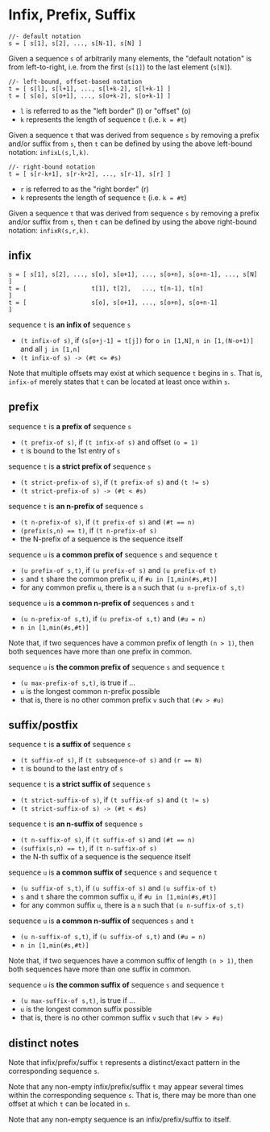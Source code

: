 
<!-- ======================================================================= -->
# Infix, Prefix, Suffix

```
//- default notation
s = [ s[1], s[2], ..., s[N-1], s[N] ]
```

Given a sequence `s` of arbitrarily many elements, the "default notation" is
from left-to-right, i.e. from the first (`s[1]`) to the last element (`s[N]`).

```
//- left-bound, offset-based notation
t = [ s[l], s[l+1], ..., s[l+k-2], s[l+k-1] ]
t = [ s[o], s[o+1], ..., s[o+k-2], s[o+k-1] ]
```

* `l` is referred to as the "left border" (l) or "offset" (o)
* `k` represents the length of sequence `t` (i.e. `k = #t`)

Given a sequence `t` that was derived from sequence `s` by removing a prefix
and/or suffix from `s`, then `t` can be defined by using the above left-bound
notation: `infixL(s,l,k)`.

```
//- right-bound notation
t = [ s[r-k+1], s[r-k+2], ..., s[r-1], s[r] ]
```

* `r` is referred to as the "right border" (r)
* `k` represents the length of sequence `t` (i.e. `k = #t`)

Given a sequence `t` that was derived from sequence `s` by removing a prefix
and/or suffix from `s`, then `t` can be defined by using the above right-bound
notation: `infixR(s,r,k)`.

<!-- ======================================================================= -->
## infix

```
s = [ s[1], s[2], ..., s[o], s[o+1], ..., s[o+n], s[o+n-1], ..., s[N] ]
t = [                  t[1], t[2],   ..., t[n-1], t[n]                ]
t = [                  s[o], s[o+1], ..., s[o+n], s[o+n-1]            ]
```

sequence `t` is **an infix of** sequence `s`

* `(t infix-of s)`, if `(s[o+j-1] = t[j])`
  for `o in [1,N]`, `n in [1,(N-o+1)]` and all `j in [1,n]`
* `(t infix-of s) -> (#t <= #s)`

Note that multiple offsets may exist at which sequence `t` begins in `s`. That
is, `infix-of` merely states that `t` can be located at least once within `s`.

<!-- ======================================================================= -->
## prefix

sequence `t` is **a prefix of** sequence `s`

* `(t prefix-of s)`, if `(t infix-of s)` and offset `(o = 1)`
* `t` is bound to the 1st entry of `s`

sequence `t` is **a strict prefix of** sequence `s`

* `(t strict-prefix-of s)`, if `(t prefix-of s)` and `(t != s)`
* `(t strict-prefix-of s) -> (#t < #s)`

sequence `t` is **an n-prefix of** sequence `s`

* `(t n-prefix-of s)`, if `(t prefix-of s)` and `(#t == n)`
* `(prefix(s,n) == t)`, if `(t n-prefix-of s)`
* the N-prefix of a sequence is the sequence itself

sequence `u` is **a common prefix of** sequence `s` and sequence `t`

* `(u prefix-of s,t)`, if `(u prefix-of s)` and `(u prefix-of t)`
* `s` and `t` share the common prefix `u`, if `#u in [1,min(#s,#t)]`
* for any common prefix `u`, there is a `n` such that `(u n-prefix-of s,t)`

sequence `u` is **a common n-prefix of** sequences `s` and `t`

* `(u n-prefix-of s,t)`, if `(u prefix-of s,t)` and `(#u = n)`
* `n in [1,min(#s,#t)]`

Note that, if two sequences have a common prefix of length `(n > 1)`,
then both sequences have more than one prefix in common.

sequence `u` is **the common prefix of** sequence `s` and sequence `t`

* `(u max-prefix-of s,t)`, is true if ...
* `u` is the longest common n-prefix possible
* that is, there is no other common prefix `v` such that `(#v > #u)`

<!-- ======================================================================= -->
## suffix/postfix

sequence `t` is **a suffix of** sequence `s`

* `(t suffix-of s)`, if `(t subsequence-of s)` and `(r == N)`
* `t` is bound to the last entry of `s`

sequence `t` is **a strict suffix of** sequence `s`

* `(t strict-suffix-of s)`, if `(t suffix-of s)` and `(t != s)`
* `(t strict-suffix-of s) -> (#t < #s)`

sequence `t` is **an n-suffix of** sequence `s`

* `(t n-suffix-of s)`, if `(t suffix-of s)` and `(#t == n)`
* `(suffix(s,n) == t)`, if `(t n-suffix-of s)`
* the N-th suffix of a sequence is the sequence itself

sequence `u` is **a common suffix of** sequence `s` and sequence `t`

* `(u suffix-of s,t)`, if `(u suffix-of s)` and `(u suffix-of t)`
* `s` and `t` share the common suffix `u`, if `#u in [1,min(#s,#t)]`
* for any common suffix `u`, there is a `n` such that `(u n-suffix-of s,t)`

sequence `u` is **a common n-suffix of** sequences `s` and `t`

* `(u n-suffix-of s,t)`, if `(u suffix-of s,t)` and `(#u = n)`
* `n in [1,min(#s,#t)]`

Note that, if two sequences have a common suffix of length `(n > 1)`,
then both sequences have more than one suffix in common.

sequence `u` is **the common suffix of** sequence `s` and sequence `t`

* `(u max-suffix-of s,t)`, is true if ...
* `u` is the longest common suffix possible
* that is, there is no other common suffix `v` such that `(#v > #u)`

<!-- ======================================================================= -->
## distinct notes

Note that infix/prefix/suffix `t` represents a distinct/exact pattern
in the corresponding sequence `s`.

Note that any non-empty infix/prefix/suffix `t` may appear several times
within the corresponding sequence `s`. That is, there may be more than one
offset at which `t` can be located in `s`.

Note that any non-empty sequence is an infix/prefix/suffix to itself.
